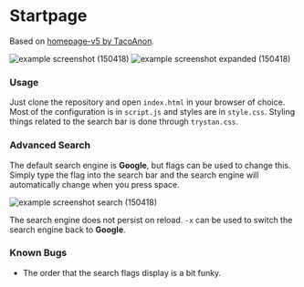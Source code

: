 # Startpage

Based on [homepage-v5 by TacoAnon](https://tacoanon.github.io/).

![example screenshot (150418)](https://i.imgur.com/LqbYWld.jpg)
![example screenshot expanded (150418)](https://i.imgur.com/wTifFV0.jpg)

### Usage
Just clone the repository and open `index.html` in your browser of choice. Most of the configuration is in `script.js` and styles are in `style.css`. Styling things related to the search bar is done through `trystan.css`.

### Advanced Search
The default search engine is **Google**, but flags can be used to change this. Simply type the flag into the search bar and the search engine will automatically change when you press space.

![example screenshot search (150418)](https://i.imgur.com/3NjGT7L.jpg)

The search engine does not persist on reload. `-x` can be used to switch the search engine back to **Google**.

### Known Bugs
* The order that the search flags display is a bit funky.